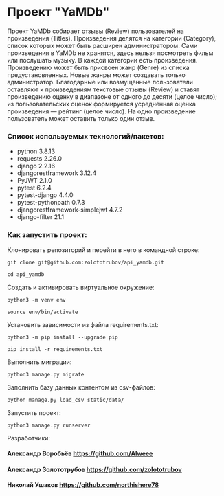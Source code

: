# Проект "YaMDb"
Проект YaMDb собирает отзывы (Review) пользователей на произведения (Titles). Произведения делятся на категории (Category), список которых  может быть расширен администратором.
Сами произведения в YaMDb не хранятся, здесь нельзя посмотреть фильм или послушать музыку.
В каждой категории есть произведения. Произведению может быть присвоен жанр (Genre) из списка предустановленных. Новые жанры может создавать только администратор.
Благодарные или возмущённые пользователи оставляют к произведениям текстовые отзывы (Review) и ставят произведению оценку в диапазоне от одного до десяти (целое число); из пользовательских оценок формируется усреднённая оценка произведения — рейтинг (целое число). На одно произведение пользователь может оставить только один отзыв.

### Список используемых технологий/пакетов:

* python 3.8.13
* requests 2.26.0
* django 2.2.16
* djangorestframework 3.12.4
* PyJWT 2.1.0
* pytest 6.2.4
* pytest-django 4.4.0
* pytest-pythonpath 0.7.3
* djangorestframework-simplejwt 4.7.2
* django-filter 21.1

### Как запустить проект:

Клонировать репозиторий и перейти в него в командной строке:

```
git clone git@github.com:zolototrubov/api_yamdb.git
```

```
cd api_yamdb
```

Cоздать и активировать виртуальное окружение:

```
python3 -m venv env
```

```
source env/bin/activate
```

Установить зависимости из файла requirements.txt:

```
python3 -m pip install --upgrade pip
```

```
pip install -r requirements.txt
```

Выполнить миграции:

```
python3 manage.py migrate
```

Заполнить базу данных контентом из csv-файлов:

```
python manage.py load_csv static/data/
```

Запустить проект:

```
python3 manage.py runserver
```

Разработчики:

#### Александр Воробьёв https://github.com/Alweee

#### Александр Золототрубов https://github.com/zolototrubov

#### Николай Ушаков https://github.com/northishere78